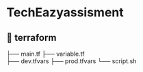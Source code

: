 # TechEazyassisment
## 📁 terraform
├── main.tf 
├── variable.tf  
├── dev.tfvars
├── prod.tfvars
└── script.sh






  
